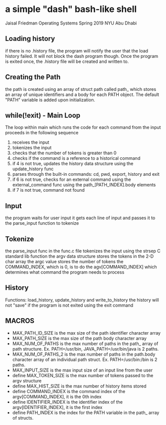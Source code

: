 # a simple "dash" bash-like shell
Jaisal Friedman
Operating Systems Spring 2019
NYU Abu Dhabi
## Loading history
if there is no .history file, the program will notify the user that the load history failed. It will not block the dash program though. Once the program is exited once, the .history file will be created and written to.
## Creating the Path
the path is created using an array of struct path called path_ which stores an array of unique identifiers and a body for each PATH object. The default "PATH" variable is added upon initialization.
## while(!exit) - Main Loop
The loop within main which runs the code for each command from the input proceeds in the following sequence
1. receives the input
2. tokenizes the input
3. checks that the number of tokens is greater than 0
4. checks if the command is a reference to a historical command
5. if 4 is not true, updates the history data structure using the update_history func
6. parses through the built-in commands: cd, pwd, export, history and exit
7. if 6 is not true, checks for an external command using the external_command func using the path_[PATH_INDEX].body elements
8. if 7 is not true, command not found
## Input
the program waits for user input
it gets each line of input and passes it to the parse_input function to tokenize
## Tokenize
the parse_input func in the func.c file tokenizes the input using the strsep C standard lib function
the argv data structure stores the tokens in the 2-D char array
the argc value stores the number of tokens
the COMMAND_INDEX, which is 0, is to do the agv[COMMAND_INDEX] which determines what command the program needs to process
## History
Functions: load_history, update_history and write_to_history
the history will not "save" if the program is not exited using the exit command
## MACROS
- MAX_PATH_ID_SIZE is the max size of the path identifier character array
- MAX_PATH_SIZE is the max size of the path body character array
- MAX_NUM_OF_PATHS is the max number of paths in the path_ array of path structure. Ex. PATH=/usr/bin, JAVA_PATH=/usr/bin/java is 2 paths.
- MAX_NUM_OF_PATHS_2 is the max number of paths in the path.body character array of an individual path struct. Ex. PATH=/usr/bin:/bin is 2 paths.
- MAX_INPUT_SIZE is the max input size of an input line from the user
- define MAX_TOKEN_SIZE is the max number of tokens passed to the argv structure
- define MAX_HIST_SIZE is the max number of history items stored
- define COMMAND_INDEX is the command index of the argv[COMMAND_INDEX], it is the 0th index
- define IDENTIFIER_INDEX is the identifier index of the argv[IDENTIFIER_INDEX], it is the first index
- define PATH_INDEX is the index for the PATH variable in the path_ array of structs.
